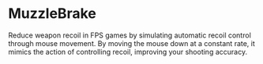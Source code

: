 # MuzzleBrake
Reduce weapon recoil in FPS games by simulating automatic recoil control through mouse movement. By moving the mouse down at a constant rate, it mimics the action of controlling recoil, improving your shooting accuracy.
